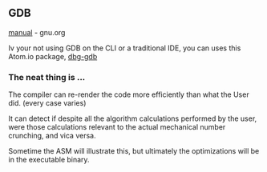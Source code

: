 ## GDB

[manual](https://www.gnu.org/software/gdb/documentation/) - gnu.org

Iv your not using GDB on the CLI or a traditional IDE, you can uses this Atom.io package, [dbg-gdb](https://atom.io/packages/dbg-gdb)

### The neat thing is ...

The compiler can re-render the code more efficiently than what the User did. (every case varies)

It can detect if despite all the algorithm calculations performed by the user, were those calculations relevant to the actual mechanical number crunching, and vica versa.

Sometime the ASM will illustrate this, but ultimately the optimizations will be in the executable binary.
